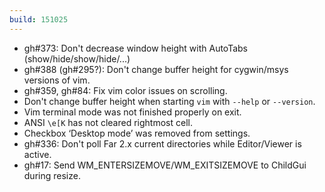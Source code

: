 ```yaml
---
build: 151025
---
```


* gh#373: Don't decrease window height with AutoTabs (show/hide/show/hide/...)
* gh#388 (gh#295?): Don't change buffer height for cygwin/msys versions of vim.
* gh#359, gh#84: Fix vim color issues on scrolling.
* Don't change buffer height when starting `vim` with `--help` or `--version`.
* Vim terminal mode was not finished properly on exit.
* ANSI `\e[K` has not cleared rightmost cell.
* Checkbox ‘Desktop mode’ was removed from settings.
* gh#336: Don't poll Far 2.x current directories while Editor/Viewer is active.
* gh#17: Send WM_ENTERSIZEMOVE/WM_EXITSIZEMOVE to ChildGui during resize.

